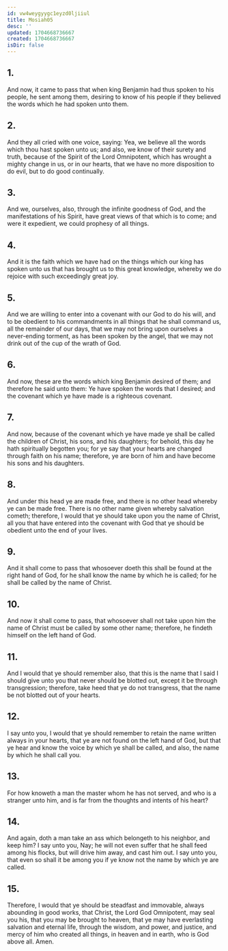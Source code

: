 ```yaml
---
id: vw4weygyygc1eyzd0ljiiul
title: Mosiah05
desc: ''
updated: 1704668736667
created: 1704668736667
isDir: false
---
```

## 1.
And now, it came to pass that when king Benjamin had thus spoken to his people, he sent among them, desiring to know of his people if they believed the words which he had spoken unto them.
## 2.
And they all cried with one voice, saying: Yea, we believe all the words which thou hast spoken unto us; and also, we know of their surety and truth, because of the Spirit of the Lord Omnipotent, which has wrought a mighty change in us, or in our hearts, that we have no more disposition to do evil, but to do good continually.
## 3.
And we, ourselves, also, through the infinite goodness of God, and the manifestations of his Spirit, have great views of that which is to come; and were it expedient, we could prophesy of all things.
## 4.
And it is the faith which we have had on the things which our king has spoken unto us that has brought us to this great knowledge, whereby we do rejoice with such exceedingly great joy.
## 5.
And we are willing to enter into a covenant with our God to do his will, and to be obedient to his commandments in all things that he shall command us, all the remainder of our days, that we may not bring upon ourselves a never-ending torment, as has been spoken by the angel, that we may not drink out of the cup of the wrath of God.
## 6.
And now, these are the words which king Benjamin desired of them; and therefore he said unto them: Ye have spoken the words that I desired; and the covenant which ye have made is a righteous covenant.
## 7.
And now, because of the covenant which ye have made ye shall be called the children of Christ, his sons, and his daughters; for behold, this day he hath spiritually begotten you; for ye say that your hearts are changed through faith on his name; therefore, ye are born of him and have become his sons and his daughters.
## 8.
And under this head ye are made free, and there is no other head whereby ye can be made free. There is no other name given whereby salvation cometh; therefore, I would that ye should take upon you the name of Christ, all you that have entered into the covenant with God that ye should be obedient unto the end of your lives.
## 9.
And it shall come to pass that whosoever doeth this shall be found at the right hand of God, for he shall know the name by which he is called; for he shall be called by the name of Christ.
## 10.
And now it shall come to pass, that whosoever shall not take upon him the name of Christ must be called by some other name; therefore, he findeth himself on the left hand of God.
## 11.
And I would that ye should remember also, that this is the name that I said I should give unto you that never should be blotted out, except it be through transgression; therefore, take heed that ye do not transgress, that the name be not blotted out of your hearts.
## 12.
I say unto you, I would that ye should remember to retain the name written always in your hearts, that ye are not found on the left hand of God, but that ye hear and know the voice by which ye shall be called, and also, the name by which he shall call you.
## 13.
For how knoweth a man the master whom he has not served, and who is a stranger unto him, and is far from the thoughts and intents of his heart?
## 14.
And again, doth a man take an ass which belongeth to his neighbor, and keep him? I say unto you, Nay; he will not even suffer that he shall feed among his flocks, but will drive him away, and cast him out. I say unto you, that even so shall it be among you if ye know not the name by which ye are called.
## 15.
Therefore, I would that ye should be steadfast and immovable, always abounding in good works, that Christ, the Lord God Omnipotent, may seal you his, that you may be brought to heaven, that ye may have everlasting salvation and eternal life, through the wisdom, and power, and justice, and mercy of him who created all things, in heaven and in earth, who is God above all. Amen.
